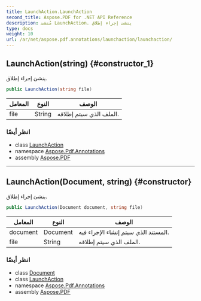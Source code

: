 ```yaml
---
title: LaunchAction.LaunchAction
second_title: Aspose.PDF for .NET API Reference
description: مُنشئ LaunchAction. ينشئ إجراء إطلاق
type: docs
weight: 10
url: /ar/net/aspose.pdf.annotations/launchaction/launchaction/
---
```

## LaunchAction(string) {#constructor_1}

ينشئ إجراء إطلاق.

```csharp
public LaunchAction(string file)
```

| المعامل | النوع | الوصف |
| --- | --- | --- |
| file | String | الملف الذي سيتم إطلاقه. |

### انظر أيضًا

* class [LaunchAction](../)
* namespace [Aspose.Pdf.Annotations](../../../aspose.pdf.annotations/)
* assembly [Aspose.PDF](../../../)

---

## LaunchAction(Document, string) {#constructor}

ينشئ إجراء إطلاق.

```csharp
public LaunchAction(Document document, string file)
```

| المعامل | النوع | الوصف |
| --- | --- | --- |
| document | Document | المستند الذي سيتم إنشاء الإجراء فيه. |
| file | String | الملف الذي سيتم إطلاقه. |

### انظر أيضًا

* class [Document](../../../aspose.pdf/document/)
* class [LaunchAction](../)
* namespace [Aspose.Pdf.Annotations](../../../aspose.pdf.annotations/)
* assembly [Aspose.PDF](../../../)